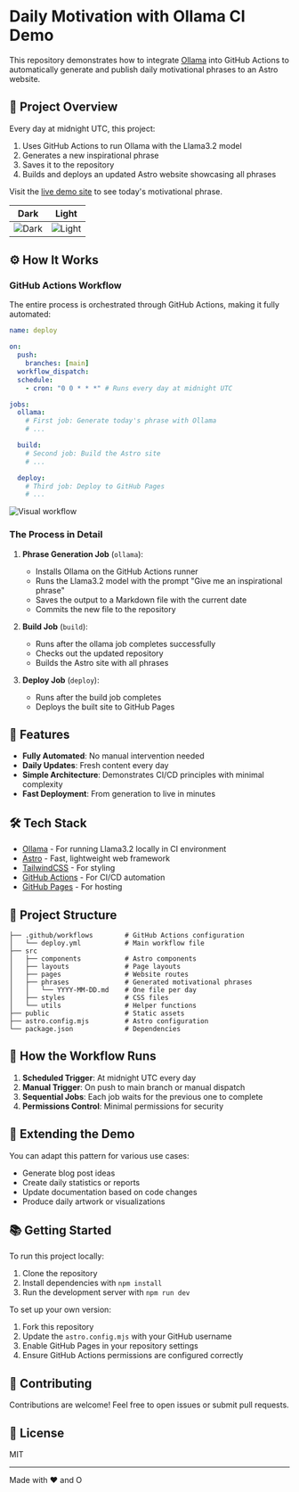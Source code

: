 # Daily Motivation with Ollama CI Demo

This repository demonstrates how to integrate [Ollama](https://ollama.com/) into GitHub Actions to automatically generate and publish daily motivational phrases to an Astro website.

## 🌟 Project Overview

Every day at midnight UTC, this project:

1. Uses GitHub Actions to run Ollama with the Llama3.2 model
2. Generates a new inspirational phrase
3. Saves it to the repository
4. Builds and deploys an updated Astro website showcasing all phrases

Visit the [live demo site](https://emasuriano.github.io/ollama-ci-demo) to see today's motivational phrase.

| Dark                                                                                     | Light                                                                                     |
| ---------------------------------------------------------------------------------------- | ----------------------------------------------------------------------------------------- |
| ![Dark](https://github.com/user-attachments/assets/07323868-7446-47ef-a627-c90426e79e9c) | ![Light](https://github.com/user-attachments/assets/6e258cdd-4b4f-497d-a925-17f3b1a062bc) |

## ⚙️ How It Works

### GitHub Actions Workflow

The entire process is orchestrated through GitHub Actions, making it fully automated:

```yml
name: deploy

on:
  push:
    branches: [main]
  workflow_dispatch:
  schedule:
    - cron: "0 0 * * *" # Runs every day at midnight UTC

jobs:
  ollama:
    # First job: Generate today's phrase with Ollama
    # ...

  build:
    # Second job: Build the Astro site
    # ...

  deploy:
    # Third job: Deploy to GitHub Pages
    # ...
```

![Visual workflow](https://github.com/user-attachments/assets/5ebba5fe-4a77-4375-8a43-b5946dab0475)

### The Process in Detail

1. **Phrase Generation Job** (`ollama`):

   - Installs Ollama on the GitHub Actions runner
   - Runs the Llama3.2 model with the prompt "Give me an inspirational phrase"
   - Saves the output to a Markdown file with the current date
   - Commits the new file to the repository

2. **Build Job** (`build`):

   - Runs after the ollama job completes successfully
   - Checks out the updated repository
   - Builds the Astro site with all phrases

3. **Deploy Job** (`deploy`):
   - Runs after the build job completes
   - Deploys the built site to GitHub Pages

## 🚀 Features

- **Fully Automated**: No manual intervention needed
- **Daily Updates**: Fresh content every day
- **Simple Architecture**: Demonstrates CI/CD principles with minimal complexity
- **Fast Deployment**: From generation to live in minutes

## 🛠️ Tech Stack

- [Ollama](https://ollama.com/) - For running Llama3.2 locally in CI environment
- [Astro](https://astro.build/) - Fast, lightweight web framework
- [TailwindCSS](https://tailwindcss.com/) - For styling
- [GitHub Actions](https://github.com/features/actions) - For CI/CD automation
- [GitHub Pages](https://pages.github.com/) - For hosting

## 📁 Project Structure

```
├── .github/workflows        # GitHub Actions configuration
│   └── deploy.yml           # Main workflow file
├── src
│   ├── components           # Astro components
│   ├── layouts              # Page layouts
│   ├── pages                # Website routes
│   ├── phrases              # Generated motivational phrases
│   │   └── YYYY-MM-DD.md    # One file per day
│   ├── styles               # CSS files
│   └── utils                # Helper functions
├── public                   # Static assets
├── astro.config.mjs         # Astro configuration
└── package.json             # Dependencies
```

## 🔄 How the Workflow Runs

1. **Scheduled Trigger**: At midnight UTC every day
2. **Manual Trigger**: On push to main branch or manual dispatch
3. **Sequential Jobs**: Each job waits for the previous one to complete
4. **Permissions Control**: Minimal permissions for security

## 🧩 Extending the Demo

You can adapt this pattern for various use cases:

- Generate blog post ideas
- Create daily statistics or reports
- Update documentation based on code changes
- Produce daily artwork or visualizations

## 📚 Getting Started

To run this project locally:

1. Clone the repository
2. Install dependencies with `npm install`
3. Run the development server with `npm run dev`

To set up your own version:

1. Fork this repository
2. Update the `astro.config.mjs` with your GitHub username
3. Enable GitHub Pages in your repository settings
4. Ensure GitHub Actions permissions are configured correctly

## 🤝 Contributing

Contributions are welcome! Feel free to open issues or submit pull requests.

## 📝 License

MIT

---

Made with ❤️ and O
